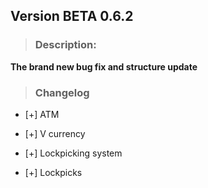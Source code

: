 ## Version BETA 0.6.2

> ### **Description:** 
**The brand new bug fix and structure update**

> ### Changelog

-  [+] ATM
 
-  [+] V currency
 
-  [+] Lockpicking system

- [+] Lockpicks

